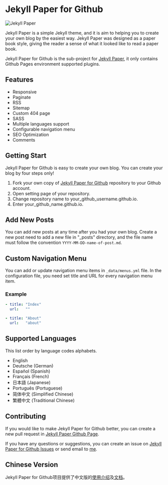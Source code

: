 # Jekyll Paper for Github

![Jekyll Paper](./favicon.ico)

Jekyll Paper is a simple Jekyll theme, and it is aim to helping you to create your own blog by the easiest way. Jekyll Paper was designed as a paper book style, giving the reader a sense of what it looked like to read a paper book.

Jekyll Paper for Github is the sub-project for [Jekyll Paper][jekyll-paper], it only contains Github Pages environment supported plugins.

## Features

- Responsive
- Paginate
- RSS
- Sitemap
- Custom 404 page
- SASS
- Multiple languages support
- Configurable navigation menu
- SEO Optimization
- Comments

## Getting Start

Jekyll Paper for Github is easy to create your own blog. You can create your blog by four steps only!

1. Fork your own copy of [Jekyll Paper for Github][jekyll-paper-github] repository to your Github account.
2. Open setting page of your repository.
3. Change repository name to your_github_username.github.io.
4. Enter your_github_name.github.io.

## Add New Posts

You can add new posts at any time after you had your own blog. Create a new post need to add a new file in "_posts" directory, and the file name must follow the convention `YYYY-MM-DD-name-of-post.md`.

## Custom Navigation Menu

You can add or update navigation menu items in `_data/menus.yml` file. In the configuration file, you need set title and URL for every navigation menu item.

### Example

```yml
- title: "Index"
  url:   ""

- title: "About"
  url:   "about"
```

## Supported Languages

This list order by language codes alphabets.

- English
- Deutsche (German)
- Español (Spanish)
- Français (French)
- 日本語 (Japanese)
- Português (Portuguese)
- 简体中文 (Simplified Chinese)
- 繁體中文 (Traditional Chinese)

## Contributing

If you would like to make Jekyll Paper for Github better, you can create a new pull request in [Jekyll Paper Github Page][jekyll-paper-github].

If you have any questions or suggestions, you can create an issue on [Jekyll Paper for Github Issues][jekyll-paper-github-issues] or send email to [me](mailto:i@ghosind.com).

## Chinese Version

Jekyll Paper for Github项目提供了中文版的[使用介绍](https://github.com/ghosind/Jekyll-Paper-Github/wiki/%E5%BC%80%E5%A7%8B%E4%BD%BF%E7%94%A8Jekyll-Paper-for-Github)及[文档](https://github.com/ghosind/Jekyll-Paper-Github/wiki#%E4%B8%AD%E6%96%87%E7%89%88%E7%94%A8%E6%88%B7%E6%89%8B%E5%86%8Cchinese-version)。

[jekyll-paper]: https://github.com/ghosind/Jekyll-Paper
[jekyll-paper-github]: https://github.com/ghosind/Jekyll-Paper-Github
[jekyll-paper-github-issues]: https://github.com/ghosind/Jekyll-Paper-Github/issues